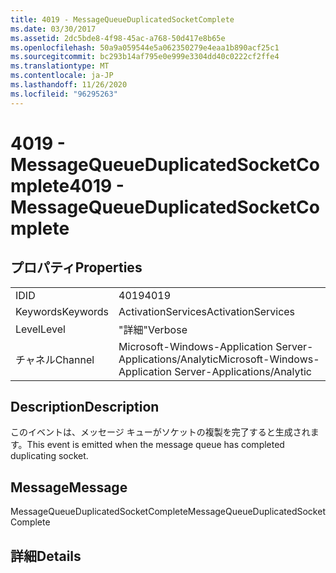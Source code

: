 ```yaml
---
title: 4019 - MessageQueueDuplicatedSocketComplete
ms.date: 03/30/2017
ms.assetid: 2dc5bde8-4f98-45ac-a768-50d417e8b65e
ms.openlocfilehash: 50a9a059544e5a062350279e4eaa1b890acf25c1
ms.sourcegitcommit: bc293b14af795e0e999e3304dd40c0222cf2ffe4
ms.translationtype: MT
ms.contentlocale: ja-JP
ms.lasthandoff: 11/26/2020
ms.locfileid: "96295263"
---
```

# <a name="4019---messagequeueduplicatedsocketcomplete"></a><span data-ttu-id="266ae-102">4019 - MessageQueueDuplicatedSocketComplete</span><span class="sxs-lookup"><span data-stu-id="266ae-102">4019 - MessageQueueDuplicatedSocketComplete</span></span>

## <a name="properties"></a><span data-ttu-id="266ae-103">プロパティ</span><span class="sxs-lookup"><span data-stu-id="266ae-103">Properties</span></span>  
  
|||  
|-|-|  
|<span data-ttu-id="266ae-104">ID</span><span class="sxs-lookup"><span data-stu-id="266ae-104">ID</span></span>|<span data-ttu-id="266ae-105">4019</span><span class="sxs-lookup"><span data-stu-id="266ae-105">4019</span></span>|  
|<span data-ttu-id="266ae-106">Keywords</span><span class="sxs-lookup"><span data-stu-id="266ae-106">Keywords</span></span>|<span data-ttu-id="266ae-107">ActivationServices</span><span class="sxs-lookup"><span data-stu-id="266ae-107">ActivationServices</span></span>|  
|<span data-ttu-id="266ae-108">Level</span><span class="sxs-lookup"><span data-stu-id="266ae-108">Level</span></span>|<span data-ttu-id="266ae-109">"詳細"</span><span class="sxs-lookup"><span data-stu-id="266ae-109">Verbose</span></span>|  
|<span data-ttu-id="266ae-110">チャネル</span><span class="sxs-lookup"><span data-stu-id="266ae-110">Channel</span></span>|<span data-ttu-id="266ae-111">Microsoft-Windows-Application Server-Applications/Analytic</span><span class="sxs-lookup"><span data-stu-id="266ae-111">Microsoft-Windows-Application Server-Applications/Analytic</span></span>|  
  
## <a name="description"></a><span data-ttu-id="266ae-112">Description</span><span class="sxs-lookup"><span data-stu-id="266ae-112">Description</span></span>  

 <span data-ttu-id="266ae-113">このイベントは、メッセージ キューがソケットの複製を完了すると生成されます。</span><span class="sxs-lookup"><span data-stu-id="266ae-113">This event is emitted when the message queue has completed duplicating socket.</span></span>  
  
## <a name="message"></a><span data-ttu-id="266ae-114">Message</span><span class="sxs-lookup"><span data-stu-id="266ae-114">Message</span></span>  

 <span data-ttu-id="266ae-115">MessageQueueDuplicatedSocketComplete</span><span class="sxs-lookup"><span data-stu-id="266ae-115">MessageQueueDuplicatedSocketComplete</span></span>  
  
## <a name="details"></a><span data-ttu-id="266ae-116">詳細</span><span class="sxs-lookup"><span data-stu-id="266ae-116">Details</span></span>
